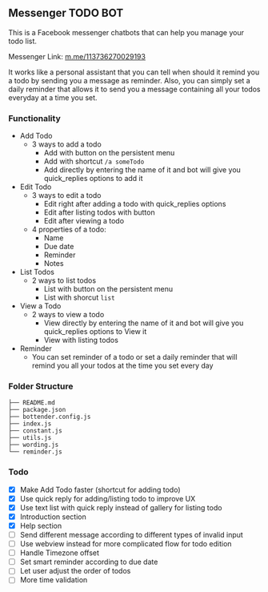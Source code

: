 ## Messenger TODO BOT

This is a Facebook messenger chatbots that can help you manage your todo list. 

Messenger Link: [m.me/113736270029193](http://m.me/113736270029193)

It works like a personal assistant that you can tell when should it remind you a todo by sending you a message  as reminder. Also, you can simply set a daily reminder that allows it to send you a message containing all your todos everyday at a time you set.



### Functionality

- Add Todo
  - 3 ways to add a todo
    - Add with button on the persistent menu
    - Add with shortcut `/a someTodo`
    - Add directly by entering the name of it and bot will give you quick_replies options to add it
- Edit Todo
  - 3 ways to edit a todo
    - Edit right after adding a todo with quick_replies options
    - Edit after listing todos with button
    - Edit after viewing a todo
  - 4 properties of a todo:
    - Name
    - Due date
    - Reminder
    - Notes
- List Todos
  - 2 ways to list todos
    - List with button on the persistent menu
    - List with shorcut `list`
- View a Todo
  - 2 ways to view a todo
    - View directly by entering the name of it and bot will give you quick_replies options to View it
    - View with listing todos
- Reminder
  - You can set reminder of a todo or set a daily reminder that will remind you all your todos at the time you set every day 


### Folder Structure

```
├── README.md
├── package.json
├── bottender.config.js
├── index.js
├── constant.js
├── utils.js
├── wording.js
└── reminder.js
```


### Todo

- [x] Make Add Todo faster (shortcut for adding todo)
- [x] Use quick reply for adding/listing todo to improve UX
- [x] Use text list with quick reply instead of gallery for listing todo
- [x] Introduction section
- [x] Help section
- [ ] Send different message according to different types of invalid input
- [ ] Use webview instead for more complicated flow for todo edition
- [ ] Handle Timezone offset
- [ ] Set smart reminder according to due date
- [ ] Let user adjust the order of todos
- [ ] More time validation
